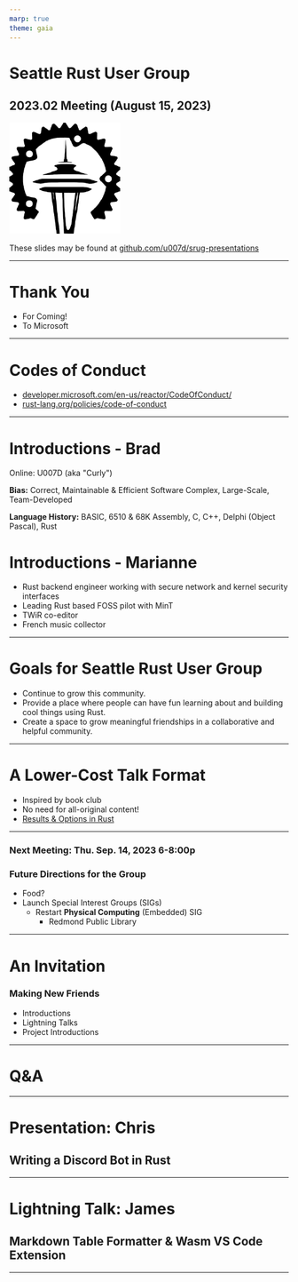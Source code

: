 ```yaml
---
marp: true
theme: gaia
---
```

# Seattle Rust User Group
## 2023.02 Meeting (August 15, 2023)
![20%](srug-logo.jpeg)

These slides may be found at [github.com/u007d/srug-presentations](https://github.com/u007d/srug-presentations/tree/main/2023.02/2023.02.pdf)

---
<!--
footer: ""
-->
# Thank You
* For Coming!
* To Microsoft

---
# Codes of Conduct
* [developer.microsoft.com/en-us/reactor/CodeOfConduct/](https://developer.microsoft.com/en-us/reactor/CodeOfConduct/)
* [rust-lang.org/policies/code-of-conduct](https://www.rust-lang.org/policies/code-of-conduct)
<!--
* For coming
* To Microsoft
    - We're guests
    - CoC
* To Joe
-->

---
# Introductions - Brad
Online: U007D (aka "Curly") 

**Bias:** 
Correct, Maintainable & Efficient Software
Complex, Large-Scale, Team-Developed

**Language History:**
BASIC, 6510 & 68K Assembly, C, C++, Delphi (Object Pascal), Rust

# Introductions - Marianne
* Rust backend engineer working with secure network and kernel security interfaces 
* Leading Rust based FOSS pilot with MinT
* TWiR co-editor
* French music collector

---
# Goals for Seattle Rust User Group
* Continue to grow this community.
* Provide a place where people can have fun learning about and building cool things using Rust.
* Create a space to grow meaningful friendships in a collaborative and helpful community.

---
# A Lower-Cost Talk Format
* Inspired by book club
* No need for all-original content!
* [Results & Options in Rust](https://www.youtube.com/watch?v=s5S2Ed5T-dc)

---
### Next Meeting: Thu. Sep. 14, 2023 6-8:00p

### Future Directions for the Group
* Food?
* Launch Special Interest Groups (SIGs)
    * Restart **Physical Computing** (Embedded) SIG
        * Redmond Public Library

---
# An Invitation
### Making New Friends
* Introductions
* Lightning Talks
* Project Introductions

---
# Q&A

---
# Presentation: Chris
## Writing a Discord Bot in Rust

---
# Lightning Talk: James
## Markdown Table Formatter & Wasm VS Code Extension
---

